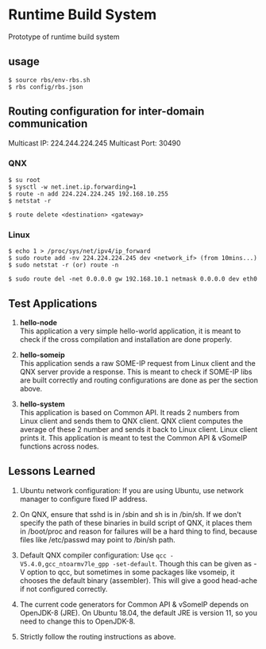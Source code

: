 # Runtime Build System
Prototype of runtime build system

## usage
```
$ source rbs/env-rbs.sh
$ rbs config/rbs.json
```


## Routing configuration for inter-domain communication

Multicast IP: 224.244.224.245
Multicast Port: 30490

### QNX
```
$ su root
$ sysctl -w net.inet.ip.forwarding=1
$ route -n add 224.224.224.245 192.168.10.255
$ netstat -r

$ route delete <destination> <gateway>
```

### Linux
```
$ echo 1 > /proc/sys/net/ipv4/ip_forward
$ sudo route add -nv 224.224.224.245 dev <network_if> (from 10mins...)
$ sudo netstat -r (or) route -n

$ sudo route del -net 0.0.0.0 gw 192.168.10.1 netmask 0.0.0.0 dev eth0
```


## Test Applications
1. **hello-node**  
This application a very simple hello-world application, it is meant to check if the cross compilation and installation are done properly.  

2. **hello-someip**  
This application sends a raw SOME-IP request from Linux client and the QNX server provide a response. This is meant to check if SOME-IP libs are built correctly and routing configurations are done as per the section above.  

3. **hello-system**  
This application is based on Common API. It reads 2 numbers from Linux client and sends them to QNX client. QNX client computes the average of these 2 number and sends it back to Linux client. Linux client prints it. This application is meant to test the Common API & vSomeIP functions across nodes.  



## Lessons Learned

1. Ubuntu network configuration: If you are using Ubuntu, use network manager to configure fixed IP address.

2. On QNX, ensure that sshd is in /sbin and sh is in /bin/sh. If we don't specify the path of these binaries in build script of QNX, it places them in /boot/proc and reason for failures will be a hard thing to find, because files like /etc/passwd may point to /bin/sh path.

3. Default QNX compiler configuration: Use ```qcc -V5.4.0,gcc_ntoarmv7le_gpp -set-default```. Though this can be given as -V option to qcc, but sometimes in some packages like vsomeip, it chooses the default binary (assembler). This will give a good head-ache if not configured correctly.

4. The current code generators for Common API & vSomeIP depends on OpenJDK-8 (JRE). On Ubuntu 18.04, the default JRE is version 11, so you need to change this to OpenJDK-8.

5. Strictly follow the routing instructions as above.
